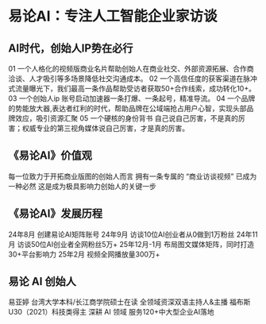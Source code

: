 # 易论AI：专注人工智能企业家访谈

## AI时代，创始人IP势在必行

01 一个人格化的视频版商业名片帮助创始人在商业社交、外部资源拓展、合作商洽谈、人才吸引等多场景降低社交沟通成本。
02 一个高信任度的获客渠道在脉冲式流量曝光下，我们最高一条作品帮助受访者获取50+合作线索，成功转化10+。
03 一个创始人ip 账号启动加速器一条打爆、一条起号，精准导流。
04 一个品牌的势能放大器,表达者红利的时代，帮助品牌在公域端抢占用户心智，实现头部品牌效应，吸引资源汇聚
05 一个硬核的身份背书 自己说自己厉害，不是真的厉害；权威专业的第三视角媒体说自己厉害，才是真的厉害。


## 《易论AI》价值观

每一位致力于开拓商业版图的创始人而言
拥有一条专属的 “商业访谈视频” 已成为一种必然
这是成为极具影响力创始人的关键一步


## 《易论AI》发展历程
24年8月 创建易论AI矩阵账号
24年9月 访谈10位AI创业者从0做到1万粉丝
24年11月 访谈50位AI创业者全网粉丝5万+
25年12月-1月 布局图文媒体矩阵，同时打造30+平台影响力
25年2月 视频全网播放量300万+

## 易论 AI 创始人

易亚婷
台湾大学本科/长江商学院硕士在读
全领域资深双语主持人&主播
福布斯U30（2021）科技类得主
深耕 AI 领域 服务120+中大型企业AI落地
